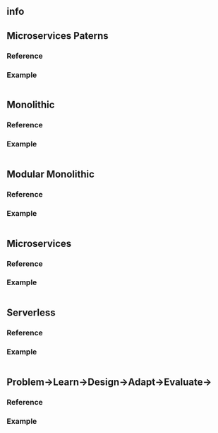 ## info



## Microservices Paterns
 

### Reference



### Example

```yaml

```

 
## Monolithic
 

### Reference



### Example

```yaml

```

 
## Modular Monolithic
 

### Reference



### Example

```yaml

```

 
## Microservices
 

### Reference



### Example

```yaml

```

 
## Serverless
 

### Reference



### Example

```yaml

```

 
## Problem->Learn->Design->Adapt->Evaluate->
 

### Reference



### Example

```yaml

```

 